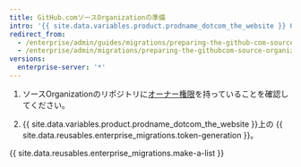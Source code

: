 ```yaml
---
title: GitHub.comソースOrganizationの準備
intro: '{{ site.data.variables.product.prodname_dotcom_the_website }} Organization からリポジトリを移行する前に、適切な認証と管理アクセスを持っているか確認してください。'
redirect_from:
  - /enterprise/admin/guides/migrations/preparing-the-github-com-source-organization
  - /enterprise/admin/migrations/preparing-the-githubcom-source-organization
versions:
  enterprise-server: '*'
---
```


1. ソースOrganizationのリポジトリに[オーナー権限](/articles/permission-levels-for-an-organization/)を持っていることを確認してください。

2. {{ site.data.variables.product.prodname_dotcom_the_website }}上の {{ site.data.reusables.enterprise_migrations.token-generation }}。

{{ site.data.reusables.enterprise_migrations.make-a-list }}
